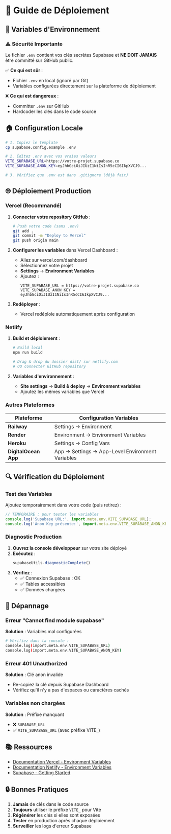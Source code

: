 # 🚀 Guide de Déploiement

## 🔐 Variables d'Environnement

### ⚠️ Sécurité Importante

Le fichier `.env` contient vos clés secrètes Supabase et **NE DOIT JAMAIS** être committé sur GitHub public.

✅ **Ce qui est sûr** :
- Fichier `.env` en local (ignoré par Git)
- Variables configurées directement sur la plateforme de déploiement

❌ **Ce qui est dangereux** :
- Committer `.env` sur GitHub
- Hardcoder les clés dans le code source

## 🏠 Configuration Locale

```bash
# 1. Copiez le template
cp supabase.config.example .env

# 2. Éditez .env avec vos vraies valeurs
VITE_SUPABASE_URL=https://votre-projet.supabase.co
VITE_SUPABASE_ANON_KEY=eyJhbGciOiJIUzI1NiIsInR5cCI6IkpXVCJ9...

# 3. Vérifiez que .env est dans .gitignore (déjà fait)
```

## 🌐 Déploiement Production

### Vercel (Recommandé)

1. **Connecter votre repository GitHub** :
   ```bash
   # Push votre code (sans .env)
   git add .
   git commit -m "Deploy to Vercel"
   git push origin main
   ```

2. **Configurer les variables** dans Vercel Dashboard :
   - Allez sur vercel.com/dashboard
   - Sélectionnez votre projet
   - **Settings** → **Environment Variables**
   - Ajoutez :
     ```
     VITE_SUPABASE_URL = https://votre-projet.supabase.co
     VITE_SUPABASE_ANON_KEY = eyJhbGciOiJIUzI1NiIsInR5cCI6IkpXVCJ9...
     ```

3. **Redéployer** :
   - Vercel redéploie automatiquement après configuration

### Netlify

1. **Build et déploiement** :
   ```bash
   # Build local
   npm run build
   
   # Drag & drop du dossier dist/ sur netlify.com
   # OU connecter GitHub repository
   ```

2. **Variables d'environnement** :
   - **Site settings** → **Build & deploy** → **Environment variables**
   - Ajoutez les mêmes variables que Vercel

### Autres Plateformes

| Plateforme | Configuration Variables |
|------------|------------------------|
| **Railway** | Settings → Environment |
| **Render** | Environment → Environment Variables |
| **Heroku** | Settings → Config Vars |
| **DigitalOcean App** | App → Settings → App-Level Environment Variables |

## 🔍 Vérification du Déploiement

### Test des Variables

Ajoutez temporairement dans votre code (puis retirez) :

```javascript
// TEMPORAIRE : pour tester les variables
console.log('Supabase URL:', import.meta.env.VITE_SUPABASE_URL);
console.log('Anon Key présente:', import.meta.env.VITE_SUPABASE_ANON_KEY ? 'OUI' : 'NON');
```

### Diagnostic Production

1. **Ouvrez la console développeur** sur votre site déployé
2. **Exécutez** :
   ```javascript
   supabaseUtils.diagnosticComplete()
   ```
3. **Vérifiez** :
   - ✅ Connexion Supabase : OK
   - ✅ Tables accessibles
   - ✅ Données chargées

## 🔧 Dépannage

### Erreur "Cannot find module supabase"

**Solution** : Variables mal configurées
```bash
# Vérifiez dans la console :
console.log(import.meta.env.VITE_SUPABASE_URL)
console.log(import.meta.env.VITE_SUPABASE_ANON_KEY)
```

### Erreur 401 Unauthorized

**Solution** : Clé anon invalide
- Re-copiez la clé depuis Supabase Dashboard
- Vérifiez qu'il n'y a pas d'espaces ou caractères cachés

### Variables non chargées

**Solution** : Préfixe manquant
- ❌ `SUPABASE_URL` 
- ✅ `VITE_SUPABASE_URL` (avec préfixe VITE_)

## 📚 Ressources

- [Documentation Vercel - Environment Variables](https://vercel.com/docs/concepts/projects/environment-variables)
- [Documentation Netlify - Environment Variables](https://docs.netlify.com/configure-builds/environment-variables/)
- [Supabase - Getting Started](https://supabase.com/docs/guides/getting-started)

## 🔒 Bonnes Pratiques

1. **Jamais** de clés dans le code source
2. **Toujours** utiliser le préfixe `VITE_` pour Vite
3. **Régénérer** les clés si elles sont exposées
4. **Tester** en production après chaque déploiement
5. **Surveiller** les logs d'erreur Supabase 